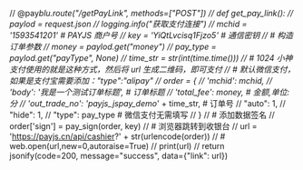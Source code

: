 <!-- 后端 -->
// @pay*blu.route("/getPayLink", methods=["POST"])
// def get_pay_link():
// paylod = request.json
// logging.info("获取支付连接")
// mchid = '1593541201' # PAYJS 商户号
// key = 'YiQtLvcisq1Fjzo5' # 通信密钥
// # 构造订单参数
// money = paylod.get("money")
// pay_type = paylod.get("payType", None)
// time_str = str(int(time.time()))
// # 1024 小神支付使用的就是这种方式，然后将 url 生成二维码，即可支付
// # 默认微信支付，如果是支付宝需要添加："type":"alipay"
// order = {
// 'mchid': mchid,
// 'body': '我是一个测试订单标题', # 订单标题
// 'total_fee': money, # 金额,单位:分
// 'out_trade_no': 'payjs_jspay_demo*' + time_str, # 订单号
// "auto": 1,
// "hide": 1,
// "type": pay_type # 微信支付无需填写
// }
// # 添加数据签名
// order['sign'] = pay_sign(order, key)
// # 浏览器跳转到收银台
// url = 'https://payjs.cn/api/cashier?' + str(urlencode(order))
// # web.open(url,new=0,autoraise=True)
// print(url)
// return jsonify(code=200, message="success", data={"link": url})


<!-- 前端 -->
<!-- <template>
  <div class="test-box">
    <div class="form-inline">
      <span class="label">请输入充值金额:</span>
      <el-input
        class="input-money"
        v-model="payMoney"
        placeholder="请输入充值金额"
      >
        <template slot="append">元</template>
      </el-input>
    </div>
    <div class="pay-btn">
      <el-button
        type="primary"
        @click="zfbPay"
      >点击支付宝支付</el-button>
      <el-button
        type="success"
        @click="wxPay"
      >点击微信支付</el-button>
    </div>
    <div class="pay-code">
      <QCode
        :content="payLink"
        ref="qrcode"
      ></QCode>
    </div>
  </div>
</template>

<script>
import QCode from '@/components/Qrcode/index.vue'
import PayApi from '@/api/pay'

export default {
  name: 'PayTest',
  components: {
    QCode
  },
  data() {
    return {
      payMoney: '',
      payLink: ''
    }
  },
  methods: {
    async zfbPay() {
      console.log('支付宝支付')
      const res = await PayApi.getPayLink({
        money: parseInt(this.payMoney * 100),
        payType: 'alipay'
      })
      console.log('res---', res)
      if (res.code === 200) {
        this.payLink = res.data.link
        this.$refs.qrcode.showQRCode(this.payLink)
      } else {
        this.$message.error('获取链接失败:' + res.message)
      }
    },
    async wxPay() {
      console.log('微信支付')
      const res = await PayApi.getPayLink({
        money: parseInt(this.payMoney * 100),
        payType: ''
      })
      if (res.code === 200) {
        this.payLink = res.data.link
        this.$refs.qrcode.showQRCode(this.payLink)
      } else {
        this.$message.error('获取链接失败:' + res.message)
      }
    }
  }
}
</script>

<style lang="scss" scoped>
.form-inline {
  display: flex;
  align-items: center;
  .label {
    width: 130px;
  }
  .input-money {
    width: 300px;
  }
}

.pay-btn {
  margin: 15px;
}
</style> -->
